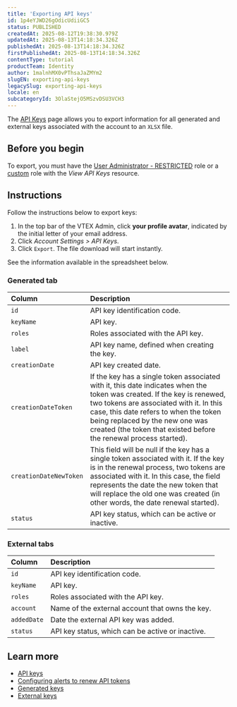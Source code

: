 ```yaml
---
title: 'Exporting API keys'
id: 1p4eYJWD26gOdicUdiiGC5
status: PUBLISHED
createdAt: 2025-08-12T19:38:30.979Z
updatedAt: 2025-08-13T14:18:34.326Z
publishedAt: 2025-08-13T14:18:34.326Z
firstPublishedAt: 2025-08-13T14:18:34.326Z
contentType: tutorial
productTeam: Identity
author: 1malnhMX0vPThsaJaZMYm2
slugEN: exporting-api-keys
legacySlug: exporting-api-keys
locale: en
subcategoryId: 3OlaStejO5MSzvDSU3VCH3
---
```


The [API Keys](/en/tutorial/api-keys--4bFEmcHXgpNksoePchZyy6) page allows you to export information for all generated and external keys associated with the account to an `XLSX` file.  

## Before you begin

To export, you must have the [User Administrator - RESTRICTED](/en/tutorial/predefined-roles--jGDurZKJHvHJS13LnO7Dy#user-administrator-restricted) role or a [custom](/en/tutorial/roles--7HKK5Uau2H6wxE1rH5oRbc#creating-a-role) role with the *View API Keys* resource.

## Instructions

Follow the instructions below to export keys:  

1. In the top bar of the VTEX Admin, click **your profile avatar**, indicated by the initial letter of your email address.  
2. Click *Account Settings \> API Keys*.  
3. Click `Export`. The file download will start instantly.  

See the information available in the spreadsheet below.

### Generated tab

| Column | Description |
| :---- | :---- |
| `id` | API key identification code. |
| `keyName` | API key. |
| `roles` | Roles associated with the API key. |
| `label` | API key name, defined when creating the key. |
| `creationDate` | API key created date. |
| `creationDateToken` | If the key has a single token associated with it, this date indicates when the token was created. If the key is renewed, two tokens are associated with it. In this case, this date refers to when the token being replaced by the new one was created (the token that existed before the renewal process started). |
| `creationDateNewToken` | This field will be null if the key has a single token associated with it. If the key is in the renewal process, two tokens are associated with it. In this case, the field represents the date the new token that will replace the old one was created (in other words, the date renewal started). |
| `status` | API key status, which can be active or inactive. |

### External tabs

| Column | Description |
| :---- | :---- |
| `id` | API key identification code. |
| `keyName` | API key. |
| `roles` | Roles associated with the API key. |
| `account` | Name of the external account that owns the key. |
| `addedDate` | Date the external API key was added. |
| `status` | API key status, which can be active or inactive. |

## Learn more

- [API keys](/en/tutorial/api-keys--4bFEmcHXgpNksoePchZyy6)  
- [Configuring alerts to renew API tokens](/en/tutorial/configurar-a-duracao-de-chaves-de-api--kcGIFysFt02FDuhsfjQwZ)  
- [Generated keys](/en/tutorial/generated-keys--7fnU4iZdvZKbxCaT3Ymdjc)  
- [External keys](/en/tutorial/external-keys--1isU0HfKkeg0atlxRha14Q)  
